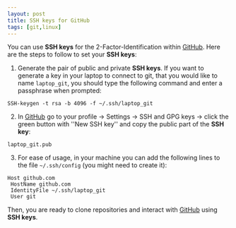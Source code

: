 ```yaml
---
layout: post
title: SSH keys for GitHub
tags: [git,linux]
---
```


You can use **SSH keys** for the 2-Factor-Identification within [GitHub](https://github.com/). Here are the steps to follow to set your **SSH keys**:

1. Generate the pair of public and private **SSH keys**. If you want to generate a key in your laptop to connect to git, that you would like to name `laptop_git`, you should type the following command and enter a passphrase when prompted:
```
SSH-keygen -t rsa -b 4096 -f ~/.ssh/laptop_git
```

2. In [GitHub](https://github.com/) go to your profile -> Settings -> SSH and GPG keys -> click the green button with ''New SSH key'' and copy the public part of the **SSH key**:
```
laptop_git.pub
```

3. For ease of usage, in your machine you can add the following lines to the file `~/.ssh/config` (you might need to create it):   
```
Host github.com
 HostName github.com
 IdentityFile ~/.ssh/laptop_git
 User git
```

Then, you are ready to clone repositories and interact with [GitHub](https://github.com/) using **SSH keys**.